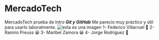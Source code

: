 # MercadoTech
MercadoTech prueba de Intro
***Git y GitHab***
Me parecio muy práctico y útil para usarlo laboralmente.
 ![esta es una imagen](https://www.genexus.com/media/images/github-logo-2-imagen.jpg?timestamp=20190527124425)
1- Federico Villarruel :partying_face:
2- Ramiro Preuss :grinning:
3- Maribel Zamora :grinning:
4- Jorge Rodriguez :japanese_goblin:

